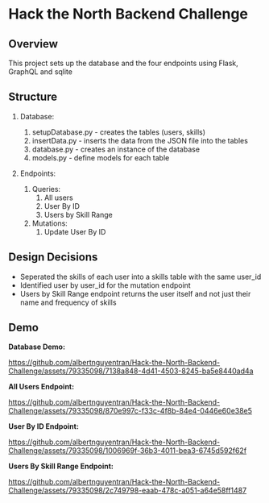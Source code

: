 # Hack the North Backend Challenge

## Overview

This project sets up the database and the four endpoints using Flask, GraphQL and sqlite

## Structure

1. Database:
    1. setupDatabase.py - creates the tables (users, skills)
    2. insertData.py - inserts the data from the JSON file into the tables
    3. database.py - creates an instance of the database
    4. models.py - define models for each table

2. Endpoints:
    1. Queries:
        1. All users
        2. User By ID
        3. Users by Skill Range
    2. Mutations:
        1. Update User By ID
    
## Design Decisions

* Seperated the skills of each user into a skills table with the same user_id
* Identified user by user_id for the mutation endpoint
* Users by Skill Range endpoint returns the user itself and not just their name and frequency of skills

## Demo

**Database Demo:**

https://github.com/albertnguyentran/Hack-the-North-Backend-Challenge/assets/79335098/7138a848-4d41-4503-8245-ba5e8440ad4a

**All Users Endpoint:**

https://github.com/albertnguyentran/Hack-the-North-Backend-Challenge/assets/79335098/870e997c-f33c-4f8b-84e4-0446e60e38e5

**User By ID Endpoint:**

https://github.com/albertnguyentran/Hack-the-North-Backend-Challenge/assets/79335098/1006969f-36b3-4011-bea3-6745d592f62f

**Users By Skill Range Endpoint:**

https://github.com/albertnguyentran/Hack-the-North-Backend-Challenge/assets/79335098/2c749798-eaab-478c-a051-a64e58ff1487




